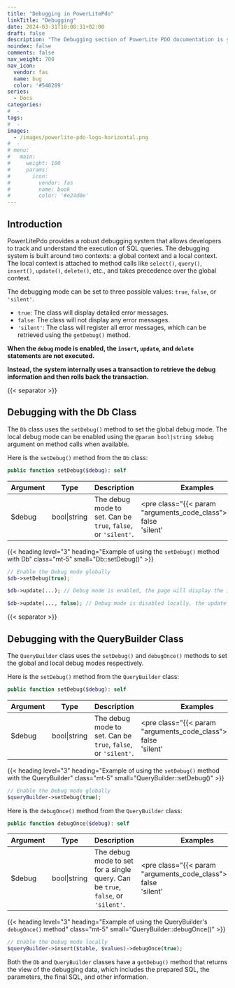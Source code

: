 ```yaml
---
title: "Debugging in PowerLitePdo"
linkTitle: "Debugging"
date: 2024-03-31T10:08:31+02:00
draft: false
description: "The Debugging section of PowerLite PDO documentation is your resource for understanding and implementing effective debugging techniques."
noindex: false
comments: false
nav_weight: 700
nav_icon:
  vendor: fas
  name: bug
  color: '#548289'
series:
  - Docs
categories:
#  -
tags:
#  -
images:
  - /images/powerlite-pdo-logo-horizontal.png
#  -
# menu:
#   main:
#     weight: 100
#     params:
#       icon:
#         vendor: fas
#         name: book
#         color: '#e24d0e'
---
```


## Introduction

PowerLitePdo provides a robust debugging system that allows developers to track and understand the execution of SQL queries. The debugging system is built around two contexts: a global context and a local context. The local context is attached to method calls like `select()`, `query()`, `insert()`, `update()`, `delete()`, etc., and takes precedence over the global context.

<!--more-->

The debugging mode can be set to three possible values: `true`, `false`, or `'silent'`.

- `true`: The class will display detailed error messages.
- `false`: The class will not display any error messages.
- `'silent'`: The class will register all error messages, which can be retrieved using the `getDebug()` method.

**When the `debug` mode is enabled, the `insert`, `update`, and `delete` statements are not executed.**

**Instead, the system internally uses a transaction to retrieve the debug information and then rolls back the transaction.**

{{< separator >}}

<article>

## Debugging with the Db Class

The `Db` class uses the `setDebug()` method to set the global debug mode. The local debug mode can be enabled using the `@param bool|string $debug` argument on method calls when available.

Here is the `setDebug()` method from the `Db` class:

```php
public function setDebug($debug): self
```

| Argument | Type | Description | Examples |
| --- | --- | --- | --- |
| $debug | bool\|string | The debug mode to set. Can be `true`, `false`, or `'silent'`. | <pre class="{{< param "arguments_code_class">}}">true<br>false<br>'silent'</pre> |

{{< heading level="3" heading="Example of using the `setDebug()` method with Db" class="mt-5" small="Db::setDebug()" >}}

```php
// Enable the Debug mode globally
$db->setDebug(true);

$db->update(...); // Debug mode is enabled, the page will display the information and the update will not be executed.

$db->update(..., false); // Debug mode is disabled locally, the update will be executed and no debug information will be displayed.
```

</article>

{{< separator >}}

<article>

## Debugging with the QueryBuilder Class

The `QueryBuilder` class uses the `setDebug()` and `debugOnce()` methods to set the global and local debug modes respectively.

Here is the `setDebug()` method from the `QueryBuilder` class:

```php
public function setDebug($debug): self
```

| Argument | Type | Description | Examples |
| --- | --- | --- | --- |
| $debug | bool\|string | The debug mode to set. Can be `true`, `false`, or `'silent'`. | <pre class="{{< param "arguments_code_class">}}">true<br>false<br>'silent'</pre> |

{{< heading level="3" heading="Example of using the `setDebug()` method with the QueryBuilder" class="mt-5" small="QueryBuilder::setDebug()" >}}

```php
// Enable the Debug mode globally
$queryBuilder->setDebug(true);
```

Here is the `debugOnce()` method from the `QueryBuilder` class:

```php
public function debugOnce($debug): self
```

| Argument | Type | Description | Examples |
| --- | --- | --- | --- |
| $debug | bool\|string | The debug mode to set for a single query. Can be `true`, `false`, or `'silent'`. | <pre class="{{< param "arguments_code_class">}}">true<br>false<br>'silent'</pre> |

{{< heading level="3" heading="Example of using the QueryBuilder's `debugOnce()` method" class="mt-5" small="QueryBuilder::debugOnce()" >}}

```php
// Enable the Debug mode locally
$queryBuilder->insert($table, $values)->debugOnce(true);
```

Both the `Db` and `QueryBuilder` classes have a `getDebug()` method that returns the view of the debugging data, which includes the prepared SQL, the parameters, the final SQL, and other information.
</article>
